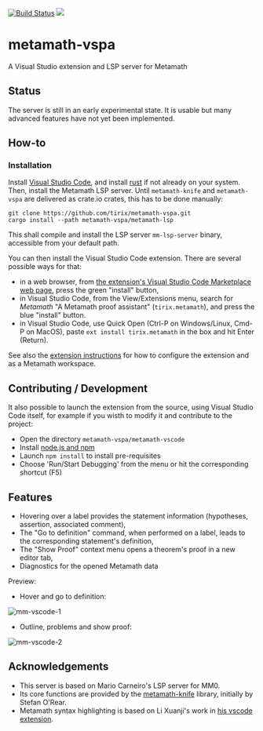 [![Build Status](https://github.com/tirix/metamath-vspa/actions/workflows/ci.yml/badge.svg)](https://github.com/tirix/metamath-vspa/actions?query=workflow%3Aci)
[![](https://shields.io/visual-studio-marketplace/v/tirix.metamath.svg?logo=visualstudiocode&color=brightgreen)]()

# metamath-vspa
A Visual Studio extension and LSP server for Metamath

## Status

The server is still in an early experimental state. It is usable but many advanced features have not yet been implemented.

## How-to

### Installation

Install [Visual Studio Code](https://code.visualstudio.com/), and install [rust](https://www.rust-lang.org/tools/install) if not already on your system.
Then, install the Metamath LSP server. Until `metamath-knife` and `metamath-vspa` are delivered as crate.io crates, this has to be done manually:
```
git clone https://github.com/tirix/metamath-vspa.git
cargo install --path metamath-vspa/metamath-lsp
```
This shall compile and install the LSP server `mm-lsp-server` binary, accessible from your default path.

You can then install the Visual Studio Code extension. There are several possible ways for that:
- in a web browser, from [the extension's Visual Studio Code Marketplace web page](https://marketplace.visualstudio.com/items?itemName=tirix.metamath), press the green "install" button,
- in Visual Studio Code, from the View/Extensions menu, search for *Metamath* "A Metamath proof assistant" (`tirix.metamath`), and press the blue "install" button.
- in Visual Studio Code, use Quick Open (Ctrl-P on Windows/Linux, Cmd-P on MacOS), paste `ext install tirix.metamath` in the box and hit Enter (Return). 

See also the [extension instructions](https://github.com/tirix/metamath-vspa/tree/master/metamath-vscode) for how to configure the extension and as a Metamath workspace.

## Contributing / Development

It also possible to launch the extension from the source, using Visual Studio Code itself, for example if you wisth to modify it and contribute to the project:
* Open the directory `metamath-vspa/metamath-vscode`
* Install [node.js and npm](https://nodejs.org/en/download/)
* Launch `npm install` to install pre-requisites
* Choose 'Run/Start Debugging' from the menu or hit the corresponding shortcut (F5)

## Features

* Hovering over a label provides the statement information (hypotheses, assertion, associated comment),
* The "Go to definition" command, when performed on a label, leads to the corresponding statement's definition,
* The "Show Proof" context menu opens a theorem's proof in a new editor tab,
* Diagnostics for the opened Metamath data

Preview:

* Hover and go to definition:

![mm-vscode-1](https://user-images.githubusercontent.com/5831830/153800753-80e6af30-7a5e-4154-addb-39bd3ff1ae6f.gif)

* Outline, problems and show proof:

![mm-vscode-2](https://user-images.githubusercontent.com/5831830/160329806-9754a8e1-2876-48db-8a0e-632f26be0fdb.gif)

## Acknowledgements

- This server is based on Mario Carneiro's LSP server for MM0.
- Its core functions are provided by the [metamath-knife](https://github.com/david-a-wheeler/metamath-knife) library, initially by Stefan O'Rear.
- Metamath syntax highlighting is based on Li Xuanji's work in [his vscode extension](https://github.com/ldct/metamath-syntax-highlighting).
